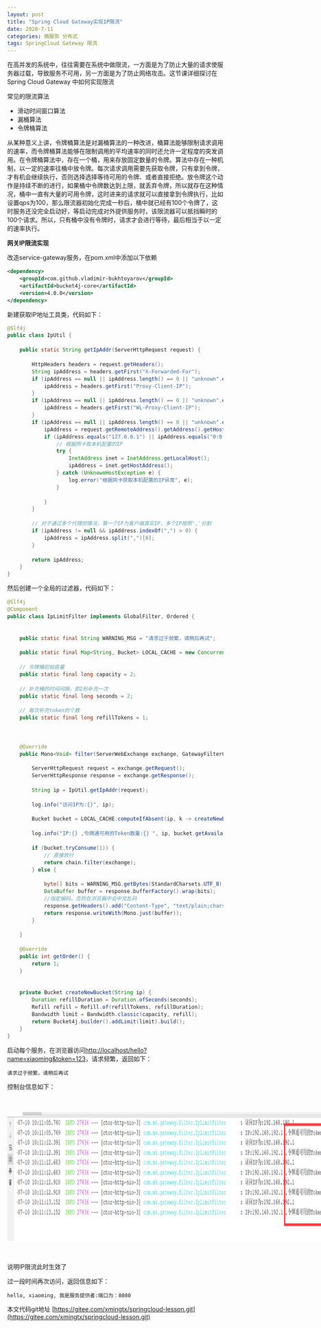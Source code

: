 ```yaml
---
layout: post
title: "Spring Cloud Gateway实现IP限流"
date: 2020-7-11
categories: 微服务 分布式
tags: SpringCloud Gateway 限流
--- 
```



在高并发的系统中，往往需要在系统中做限流，一方面是为了防止大量的请求使服务器过载，导致服务不可用，另一方面是为了防止网络攻击。这节课详细探讨在 Spring Cloud Gateway 中如何实现限流

常见的限流算法

- 滑动时间窗口算法  
- 漏桶算法 
- 令牌桶算法


从某种意义上讲，令牌桶算法是对漏桶算法的一种改进，桶算法能够限制请求调用的速率，而令牌桶算法能够在限制调用的平均速率的同时还允许一定程度的突发调用。在令牌桶算法中，存在一个桶，用来存放固定数量的令牌。算法中存在一种机制，以一定的速率往桶中放令牌。每次请求调用需要先获取令牌，只有拿到令牌，才有机会继续执行，否则选择选择等待可用的令牌、或者直接拒绝。放令牌这个动作是持续不断的进行，如果桶中令牌数达到上限，就丢弃令牌，所以就存在这种情况，桶中一直有大量的可用令牌，这时进来的请求就可以直接拿到令牌执行，比如设置qps为100，那么限流器初始化完成一秒后，桶中就已经有100个令牌了，这时服务还没完全启动好，等启动完成对外提供服务时，该限流器可以抵挡瞬时的100个请求。所以，只有桶中没有令牌时，请求才会进行等待，最后相当于以一定的速率执行。

**网关IP限流实现**

改造service-gateway服务，在pom.xml中添加以下依赖

```xml
<dependency>
    <groupId>com.github.vladimir-bukhtoyarov</groupId>
    <artifactId>bucket4j-core</artifactId>
    <version>4.0.0</version>
</dependency>
```

新建获取IP地址工具类，代码如下：

```java
@Slf4j
public class IpUtil {

    public static String getIpAddr(ServerHttpRequest request) {

        HttpHeaders headers = request.getHeaders();
        String ipAddress = headers.getFirst("X-Forwarded-For");
        if (ipAddress == null || ipAddress.length() == 0 || "unknown".equalsIgnoreCase(ipAddress)) {
            ipAddress = headers.getFirst("Proxy-Client-IP");
        }
        if (ipAddress == null || ipAddress.length() == 0 || "unknown".equalsIgnoreCase(ipAddress)) {
            ipAddress = headers.getFirst("WL-Proxy-Client-IP");
        }
        if (ipAddress == null || ipAddress.length() == 0 || "unknown".equalsIgnoreCase(ipAddress)) {
            ipAddress = request.getRemoteAddress().getAddress().getHostAddress();
            if (ipAddress.equals("127.0.0.1") || ipAddress.equals("0:0:0:0:0:0:0:1")) {
                // 根据网卡取本机配置的IP
                try {
                    InetAddress inet = InetAddress.getLocalHost();
                    ipAddress = inet.getHostAddress();
                } catch (UnknownHostException e) {
                    log.error("根据网卡获取本机配置的IP异常", e);
                }

            }
        }

        // 对于通过多个代理的情况，第一个IP为客户端真实IP，多个IP按照','分割
        if (ipAddress != null && ipAddress.indexOf(",") > 0) {
            ipAddress = ipAddress.split(",")[0];
        }

        return ipAddress;
    }
}
```


然后创建一个全局的过滤器，代码如下：

```java
@Slf4j
@Component
public class IpLimitFilter implements GlobalFilter, Ordered {


    public static final String WARNING_MSG = "请求过于频繁，请稍后再试";

    public static final Map<String, Bucket> LOCAL_CACHE = new ConcurrentHashMap<>();

    // 令牌桶初始容量
    public static final long capacity = 2;

    // 补充桶的时间间隔，即2秒补充一次
    public static final long seconds = 2;

    // 每次补充token的个数
    public static final long refillTokens = 1;



    @Override
    public Mono<Void> filter(ServerWebExchange exchange, GatewayFilterChain chain) {

        ServerHttpRequest request = exchange.getRequest();
        ServerHttpResponse response = exchange.getResponse();

        String ip = IpUtil.getIpAddr(request);

        log.info("访问IP为:{}", ip);

        Bucket bucket = LOCAL_CACHE.computeIfAbsent(ip, k -> createNewBucket(ip));

        log.info("IP:{} ,令牌通可用的Token数量:{} ", ip, bucket.getAvailableTokens());

        if (bucket.tryConsume(1)) {
            // 直接放行
            return chain.filter(exchange);
        } else {

            byte[] bits = WARNING_MSG.getBytes(StandardCharsets.UTF_8);
            DataBuffer buffer = response.bufferFactory().wrap(bits);
            //指定编码，否则在浏览器中会中文乱码
            response.getHeaders().add("Content-Type", "text/plain;charset=UTF-8");
            return response.writeWith(Mono.just(buffer));
        }

    }

    @Override
    public int getOrder() {
        return 1;
    }


    private Bucket createNewBucket(String ip) {
        Duration refillDuration = Duration.ofSeconds(seconds);
        Refill refill = Refill.of(refillTokens, refillDuration);
        Bandwidth limit = Bandwidth.classic(capacity, refill);
        return Bucket4j.builder().addLimit(limit).build();
    }
}
```

启动每个服务，在浏览器访问[http://localhost/hello?name=xiaoming&token=123](http://localhost/hello?name=xiaoming&token=123)，请求频繁，返回如下：

```
请求过于频繁，请稍后再试
```

控制台信息如下：

<div style="width:780px;height:300px;margin:50px auto;">
    <img alt="console.png" src="/images/console.png" width="780" height="300"/>
</div>

说明IP限流此时生效了

过一段时间再次访问，返回信息如下：

```
hello, xiaoming, 我是服务提供者:端口为：8080
```

本文代码git地址 [https://gitee.com/xmingtx/springcloud-lesson.git](https://gitee.com/xmingtx/springcloud-lesson.git)